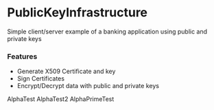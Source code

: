 # PublicKeyInfrastructure
Simple client/server example of a banking application using public and private keys

<h3>Features</h3>

<ul>
  <li>Generate X509 Certificate and key</li>
  <li>Sign Certificates</li>
  <li>Encrypt/Decrypt data with public and private keys</li>
</ul>
AlphaTest
AlphaTest2
AlphaPrimeTest